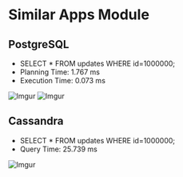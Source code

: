 # Similar Apps Module

## PostgreSQL

* SELECT * FROM updates WHERE id=1000000;
* Planning Time: 1.767 ms
* Execution Time: 0.073 ms

![Imgur](https://drive.google.com/file/d/1xAluuApE66KSo5I5WCkDvFFhKjb0USa9/view?usp=sharing)
![Imgur](https://drive.google.com/file/d/13J6Exb-KEZxasSvHG-lpfBalONftGxDz/view)


## Cassandra

* SELECT * FROM updates WHERE id=1000000;
* Query Time: 25.739 ms

![Imgur](https://drive.google.com/file/d/1-zlLwW8ggaQn2ibTaGcFFfD9fzcxlY2W/view?usp=sharing)
